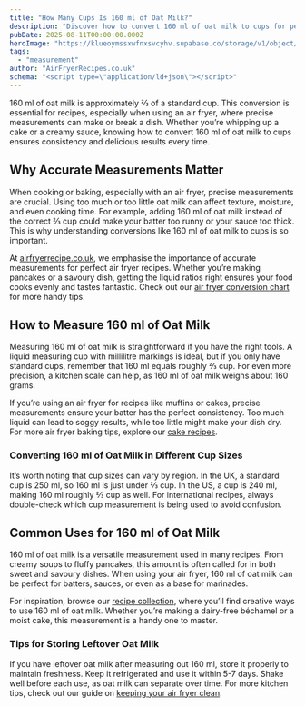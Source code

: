 ```yaml
---
title: "How Many Cups Is 160 ml of Oat Milk?"
description: "Discover how to convert 160 ml of oat milk to cups for perfect baking and cooking every time. Get precise measurements now!"
pubDate: 2025-08-11T00:00:00.000Z
heroImage: "https://klueoymssxwfnxsvcyhv.supabase.co/storage/v1/object/public/md/how-many-cups-is-160-ml-of-oat-milk-611a30eb.webp"
tags:
  - "measurement"
author: "AirFryerRecipes.co.uk"
schema: "<script type=\"application/ld+json\"></script>"
---
```


<p>160 ml of oat milk is approximately ⅔ of a standard cup. This conversion is essential for recipes, especially when using an air fryer, where precise measurements can make or break a dish. Whether you’re whipping up a cake or a creamy sauce, knowing how to convert 160 ml of oat milk to cups ensures consistency and delicious results every time.</p>

<h2>Why Accurate Measurements Matter</h2>
<p>When cooking or baking, especially with an air fryer, precise measurements are crucial. Using too much or too little oat milk can affect texture, moisture, and even cooking time. For example, adding 160 ml of oat milk instead of the correct ⅔ cup could make your batter too runny or your sauce too thick. This is why understanding conversions like 160 ml of oat milk to cups is so important.</p>
<p>At <a href=https://www.airfryerrecipe.co.uk/>airfryerrecipe.co.uk</a>, we emphasise the importance of accurate measurements for perfect air fryer recipes. Whether you’re making pancakes or a savoury dish, getting the liquid ratios right ensures your food cooks evenly and tastes fantastic. Check out our <a href=https://www.airfryerrecipe.co.uk/air-fryer-conversion-chart>air fryer conversion chart</a> for more handy tips.</p>

<h2>How to Measure 160 ml of Oat Milk</h2>
<p>Measuring 160 ml of oat milk is straightforward if you have the right tools. A liquid measuring cup with millilitre markings is ideal, but if you only have standard cups, remember that 160 ml equals roughly ⅔ cup. For even more precision, a kitchen scale can help, as 160 ml of oat milk weighs about 160 grams.</p>
<p>If you’re using an air fryer for recipes like muffins or cakes, precise measurements ensure your batter has the perfect consistency. Too much liquid can lead to soggy results, while too little might make your dish dry. For more air fryer baking tips, explore our <a href=https://www.airfryerrecipe.co.uk/recipe-category/cakes>cake recipes</a>.</p>

<h3>Converting 160 ml of Oat Milk in Different Cup Sizes</h3>
<p>It’s worth noting that cup sizes can vary by region. In the UK, a standard cup is 250 ml, so 160 ml is just under ⅔ cup. In the US, a cup is 240 ml, making 160 ml roughly ⅔ cup as well. For international recipes, always double-check which cup measurement is being used to avoid confusion.</p>

<h2>Common Uses for 160 ml of Oat Milk</h2>
<p>160 ml of oat milk is a versatile measurement used in many recipes. From creamy soups to fluffy pancakes, this amount is often called for in both sweet and savoury dishes. When using your air fryer, 160 ml of oat milk can be perfect for batters, sauces, or even as a base for marinades.</p>
<p>For inspiration, browse our <a href=https://www.airfryerrecipe.co.uk/recipes>recipe collection</a>, where you’ll find creative ways to use 160 ml of oat milk. Whether you’re making a dairy-free béchamel or a moist cake, this measurement is a handy one to master.</p>

<h3>Tips for Storing Leftover Oat Milk</h3>
<p>If you have leftover oat milk after measuring out 160 ml, store it properly to maintain freshness. Keep it refrigerated and use it within 5-7 days. Shake well before each use, as oat milk can separate over time. For more kitchen tips, check out our guide on <a href=https://www.airfryerrecipe.co.uk/air-fryer-cleaner>keeping your air fryer clean</a>.</p>